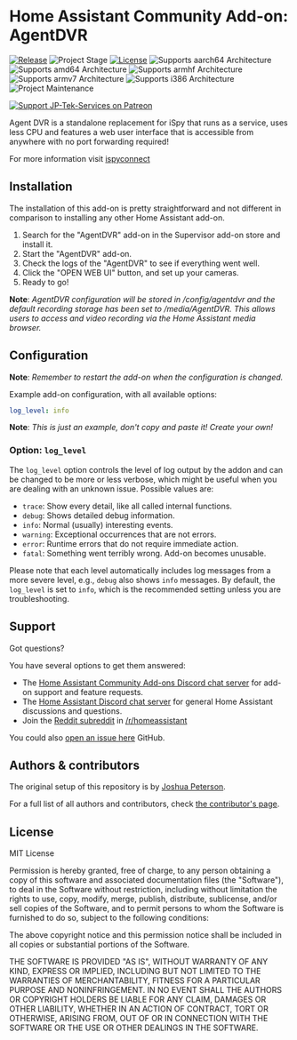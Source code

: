 # Home Assistant Community Add-on: AgentDVR
[![Release][agentdvr-release-shield]][agentdvr-releases] ![Project Stage][project-stage-shield] [![License][license-shield]](LICENSE.md)
![Supports aarch64 Architecture][aarch64-shield]
![Supports amd64 Architecture][amd64-shield]
![Supports armhf Architecture][armhf-shield]
![Supports armv7 Architecture][armv7-shield]
![Supports i386 Architecture][i386-shield]
![Project Maintenance][maintenance-shield]


[![Support JP-Tek-Services on Patreon][patreon-shield]][patreon]

Agent DVR is a standalone replacement for iSpy that runs as a service, uses less CPU and features a web user interface that is accessible from anywhere with no port forwarding required!

For more information visit [ispyconnect][ispyurl]

## Installation

The installation of this add-on is pretty straightforward and not different in
comparison to installing any other Home Assistant add-on.

1. Search for the "AgentDVR" add-on in the Supervisor add-on store
   and install it.
1. Start the "AgentDVR" add-on.
1. Check the logs of the "AgentDVR" to see if everything went well.
1. Click the "OPEN WEB UI" button, and set up your cameras.
1. Ready to go!

**Note**: _AgentDVR configuration will be stored in /config/agentdvr and the default recording storage has been set to /media/AgentDVR. This allows users to access and video recording via the Home Assistant media browser._

## Configuration

**Note**: _Remember to restart the add-on when the configuration is changed._

Example add-on configuration, with all available options:

```yaml
log_level: info
```

**Note**: _This is just an example, don't copy and paste it! Create your own!_

### Option: `log_level`

The `log_level` option controls the level of log output by the addon and can
be changed to be more or less verbose, which might be useful when you are
dealing with an unknown issue. Possible values are:

- `trace`: Show every detail, like all called internal functions.
- `debug`: Shows detailed debug information.
- `info`: Normal (usually) interesting events.
- `warning`: Exceptional occurrences that are not errors.
- `error`:  Runtime errors that do not require immediate action.
- `fatal`: Something went terribly wrong. Add-on becomes unusable.

Please note that each level automatically includes log messages from a
more severe level, e.g., `debug` also shows `info` messages. By default,
the `log_level` is set to `info`, which is the recommended setting unless
you are troubleshooting.

## Support

Got questions?

You have several options to get them answered:

- The [Home Assistant Community Add-ons Discord chat server][discord] for add-on
  support and feature requests.
- The [Home Assistant Discord chat server][discord-ha] for general Home
  Assistant discussions and questions.
- Join the [Reddit subreddit][reddit] in [/r/homeassistant][reddit]

You could also [open an issue here][issue] GitHub.

## Authors & contributors

The original setup of this repository is by [Joshua Peterson][jpeterson].

For a full list of all authors and contributors,
check [the contributor's page][contributors].

## License

MIT License

Permission is hereby granted, free of charge, to any person obtaining a copy
of this software and associated documentation files (the "Software"), to deal
in the Software without restriction, including without limitation the rights
to use, copy, modify, merge, publish, distribute, sublicense, and/or sell
copies of the Software, and to permit persons to whom the Software is
furnished to do so, subject to the following conditions:

The above copyright notice and this permission notice shall be included in all
copies or substantial portions of the Software.

THE SOFTWARE IS PROVIDED "AS IS", WITHOUT WARRANTY OF ANY KIND, EXPRESS OR
IMPLIED, INCLUDING BUT NOT LIMITED TO THE WARRANTIES OF MERCHANTABILITY,
FITNESS FOR A PARTICULAR PURPOSE AND NONINFRINGEMENT. IN NO EVENT SHALL THE
AUTHORS OR COPYRIGHT HOLDERS BE LIABLE FOR ANY CLAIM, DAMAGES OR OTHER
LIABILITY, WHETHER IN AN ACTION OF CONTRACT, TORT OR OTHERWISE, ARISING FROM,
OUT OF OR IN CONNECTION WITH THE SOFTWARE OR THE USE OR OTHER DEALINGS IN THE
SOFTWARE.

[contributors]: https://github.com/jptekservices/addon-agentdvr/graphs/contributors
[discord-ha]: https://discord.gg/c5DvZ4e
[discord]: https://discord.me/hassioaddons
[jpeterson]: https://github.com/Jpeterson37
[issue]: https://github.com/jptekservices/addon-agentdvr/issues
[reddit]: https://reddit.com/r/homeassistant
[agentdvr-releases]: https://github.com/jptekservices/addon-agentdvr/releases
[ispyurl]: https://www.ispyconnect.com/
[contributors]: https://github.com/jptekservices/addon-agentdvr/graphs/contributors
[discord-ha]: https://discord.gg/c5DvZ4e
[discord]: https://discord.gg/EXjEee3dnw
[jpeterson]: https://github.com/Jpeterson37
[issue]: https://github.com/JP-Tek-Services/addon-open-weather-radio/issues
[releases]: https://github.com/JP-Tek-Services/addon-open-weather-radio/releases
[maintenance-shield]: https://img.shields.io/maintenance/yes/2025.svg
[patreon-shield]: https://jpeterson37.github.io/patreon/patreon.png
[patreon]: https://www.patreon.com/jptekservices
[agentdvr-release-shield]: https://img.shields.io/badge/version-v0.02.0-blue.svg
[owr-release]: https://github.com/JP-Tek-Services/addon-open-weather-radio/
[amd64-shield]: https://img.shields.io/badge/amd64-yes-green.svg
[i386-shield]: https://img.shields.io/badge/i386-yes-green.svg
[aarch64-shield]: https://img.shields.io/badge/aarch64-no-red.svg
[armhf-shield]: https://img.shields.io/badge/armhf-no-red.svg
[armv7-shield]: https://img.shields.io/badge/armv7-no-red.svg
[project-stage-shield]: https://img.shields.io/badge/project%20stage-experimental-yellow.svg
[license-shield]: https://img.shields.io/github/license/JP-Tek-Services/addon-open-weather-radio